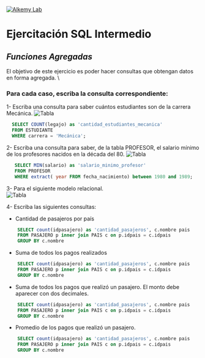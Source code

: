 [![Alkemy Lab](https://academy.alkemy.org/images/alkemy-logo.svg)](https://academy.alkemy.org/)

# Ejercitación SQL Intermedio
## _Funciones Agregadas_

El objetivo de este ejercicio es poder hacer consultas que obtengan datos en forma agregada. \

### Para cada caso, escriba la consulta correspondiente:

1- Escriba una consulta para saber cuántos estudiantes son de la carrera Mecánica.
![Tabla](https://lh4.googleusercontent.com/5XyplRSIhDmN82eEQXRCCwK3kzqt6sSppGBjq66uOm2m_p-53a46HWY_fTcER4asNJI5v7gf5W9rHsGiCwydwohCkm3O6lLUmDQw_hxAGIjIEY8xljcamXn9EjRE_H99xV-01X4)
  ```sql
    SELECT COUNT(legajo) as 'cantidad_estudiantes_mecanica'
    FROM ESTUDIANTE
    WHERE carrera = 'Mecánica';
  ```
  
2- Escriba una consulta para saber, de la tabla PROFESOR, el salario mínimo de los profesores nacidos en la década del 80.
![Tabla](https://lh5.googleusercontent.com/zJIEvMS6oC-tCp-SJC3p0H9-VtNkiQIdYlpufSh4CpjCt6owniilN20rhknlOnHK0K3JGseWYrIF2js_zcm0ZmTlzDtoT7At8s9x1p944_g_0hoZxWdA37ccKS9GKCc7bOC8gDQ)
 ```sql 
    SELECT MIN(salario) as 'salario_minimo_profesor'
    FROM PROFESOR
    WHERE extract( year FROM fecha_nacimiento) between 1980 and 1989;
 ```
 
3- Para el siguiente modelo relacional.   
![Tabla](https://lh4.googleusercontent.com/3gu9oBjE6bgmxXbWnMPj0E4jpGiIXDVcpqNdY7Dn54yS-sPb2nes8peGjq82bpF-wHJ-iU9P68ofIFUGEJFwU2E6fheNHkbKwt9QMuUmWcVa3sW4zLDaofcZozEAGaJnEGZFAYg)


4- Escriba las siguientes consultas:
 - Cantidad de pasajeros por país
```sql
    SELECT count(idpasajero) as 'cantidad_pasajeros', c.nombre pais
    FROM PASAJERO p inner join PAIS c on p.idpais = c.idpais
    GROUP BY c.nombre
```    
 - Suma de todos los pagos realizados
```sql
    SELECT count(idpasajero) as 'cantidad_pasajeros', c.nombre pais
    FROM PASAJERO p inner join PAIS c on p.idpais = c.idpais
    GROUP BY c.nombre
```    
 - Suma de todos los pagos que realizó un pasajero. El monto debe aparecer con dos decimales.
```sql
    SELECT count(idpasajero) as 'cantidad_pasajeros', c.nombre pais
    FROM PASAJERO p inner join PAIS c on p.idpais = c.idpais
    GROUP BY c.nombre
```    
 - Promedio de los pagos que realizó un pasajero.
```sql
    SELECT count(idpasajero) as 'cantidad_pasajeros', c.nombre pais
    FROM PASAJERO p inner join PAIS c on p.idpais = c.idpais
    GROUP BY c.nombre
```    
